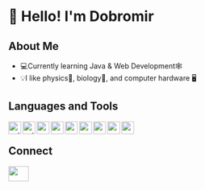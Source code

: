 # 👋 Hello! I'm Dobromir
## About Me
- 💻Currently learning Java & Web Development🕸️
- 💡I like physics🌌, biology🧬, and computer hardware 🖥️
## Languages and Tools
<img align="left" width="25" height="25" src="https://img.icons8.com/color/48/python--v1.png" alt="python--v1"/>
<img align="left" width="25" height="25" src="https://img.icons8.com/?size=256&id=13679&format=png" alt="python--v1"/>
<img align="left" width="25" height="25" src="https://img.icons8.com/color/48/postgreesql.png" alt="postgreesql"/>
<img align="left" width="25" height="25" src="https://user-images.githubusercontent.com/3369400/139447912-e0f43f33-6d9f-45f8-be46-2df5bbc91289.png"/>
<img align="left" width="25" height="25" src="https://github.com/marwin1991/profile-technology-icons/assets/136815194/3c698a4f-84e4-4849-a900-476b14311634"/>
<img align="left" width="25" height="25" src="https://github.com/marwin1991/profile-technology-icons/assets/62091613/9bf5650b-e534-4eae-8a26-8379d076f3b4"/>
<img align="left" width="25" height="25" src="https://user-images.githubusercontent.com/25181517/117201470-f6d56780-adec-11eb-8f7c-e70e376cfd07.png"/>
<img align="left" width="25" height="25" src="https://user-images.githubusercontent.com/25181517/183891303-41f257f8-6b3d-487c-aa56-c497b880d0fb.png"/>
<img align="left" width="25" height="25" src="https://user-images.githubusercontent.com/25181517/117207493-49665200-adf4-11eb-808e-a9c0fcc2a0a0.png"/>

<br/>

## Connect
  <p>
  <a href="https://www.linkedin.com/in/dobromir-danchev-31a51825b/" target="_blank"><img align="center"
      src="https://raw.githubusercontent.com/rahuldkjain/github-profile-readme-generator/888aff31e1d26dd2a6acf6afebbc34970aeb0118/src/images/icons/Social/linked-in-alt.svg"
      height="30" width="40" /></a>
    </p>
